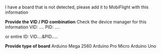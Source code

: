I have a board that is not detected, please add it to MobiFlight with this information

**Provide the VID / PID combination**
Check the device manager for this information
VID: ....
PID: ....

or entire ID:
VID....&PID.....

**Provide type of board**
Arduino Mega 2560
Arduino Pro Micro
Arduino Uno
